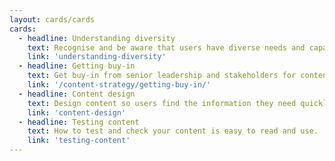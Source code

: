 ```yaml
---
layout: cards/cards
cards:
  - headline: Understanding diversity
    text: Recognise and be aware that users have diverse needs and capabilities.
    link: 'understanding-diversity'
  - headline: Getting buy-in
    text: Get buy-in from senior leadership and stakeholders for content improvement.
    link: '/content-strategy/getting-buy-in/'
  - headline: Content design
    text: Design content so users find the information they need quickly and easily.
    link: 'content-design'
  - headline: Testing content
    text: How to test and check your content is easy to read and use.
    link: 'testing-content'
---
```

